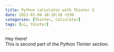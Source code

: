 ```yaml
---
title: Python calculator with Tkinter 2
date: 2021-01-04 10:10:10 +530
categories: [Tkinter, Calculator]
tags: [ui, tkinter]
---
```


Hey there!  
This is second part of the Python Tkinter section.  